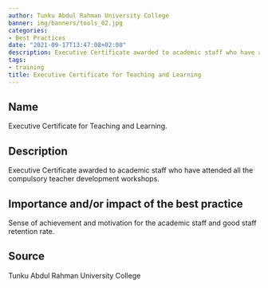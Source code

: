 ```yaml
---
author: Tunku Abdul Rahman University College 
banner: img/banners/tools_02.jpg
categories:
- Best Practices
date: "2021-09-17T13:47:08+02:00"
description: Executive Certificate awarded to academic staff who have attended all the compulsory teacher development workshops
tags:
- training
title: Executive Certificate for Teaching and Learning
---
```


## Name

Executive Certificate for Teaching and Learning.

## Description

Executive Certificate awarded to academic staff who have attended all the compulsory teacher development workshops.

## Importance and/or impact of the best practice

Sense of achievement and motivation for the academic staff and good staff retention rate.

## Source

Tunku Abdul Rahman University College